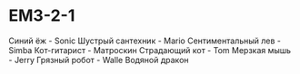 # EM3-2-1
Синий ёж - Sonic
Шустрый сантехник - Mario
Сентиментальный лев - Simba
Кот-гитарист - Матроскин
Страдающий кот - Tom
Мерзкая мышь - Jerry
Грязный робот - Walle
Водяной дракон